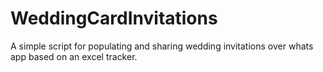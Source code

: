 # WeddingCardInvitations
A simple script for populating and sharing wedding invitations over whats app based on an excel tracker. 
